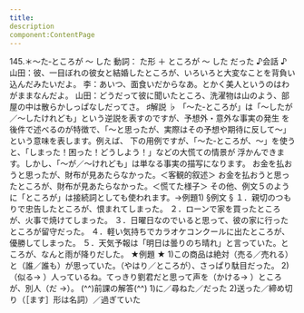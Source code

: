 ```yaml
---
title:
description
component:ContentPage
---
```



145.＊～た‐ところが ～ した
動詞： た形 ＋ ところが ～ した だった
♪会話 ♪
山田：彼、一目ぼれの彼女と結婚したところが、いろいろと大変なことを背負い込んだみたいだよ。
李：あいつ、面食いだからなあ。とかく美人というのはわがままなんだよ。
山田：どうだって彼に聞いたところ、洗濯物は山のよう、部屋の中は散らかしっぱなしだってさ。
♯解説 ♭
「～た‐ところが」は「～したが／～したけれども」という逆説を表すのですが、予想外・意外な事実の発生 を後件で述べるのが特徴で、「～と思ったが、実際はその予想や期待に反して～」という意味を表します。例えば、 下の用例ですが、「～た‐ところが、～」を使うと、「しまった！困った！どうしよう！」などの大慌ての情景が 浮かんできます。しかし、「～が／～けれども」は単なる事実の描写になります。
お金を払おうと思ったが、財布が見あたらなかった。＜客観的叙述＞ お金を払おうと思ったところが、財布が見あたらなかった。＜慌てた様子＞
その他、例文５のように「ところが」は接続詞としても使われます。→例題1)
§例文 §
１．親切のつもりで忠告したところが、恨まれてしまった。
２．ローンで家を買ったところが、火事で焼けてしまった。
３．日曜日なのでいると思って、彼の家に行ったところが留守だった。
４．軽い気持ちでカラオケコンクールに出たところが、優勝してしまった。
５．天気予報は「明日は曇りのち晴れ」と言っていた。ところが、なんと雨が降りだした。
★例題 ★
1)この商品は絶対（売る／売れる）と（誰／誰も）が思っていた。（やはり／ところが）、さっぱり駄目だった。
2) （似る→ ）人っているね。てっきり劉君だと思って声を（かける→ ）ところが、別人（だ
→）。
(^^)前課の解答(^^)
1)に／尋ねた／だった
2)送った／締め切り（［ます］形は名詞）／過ぎていた
